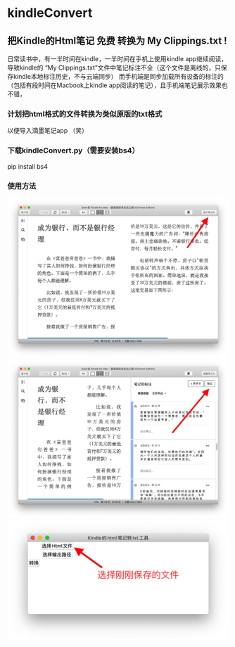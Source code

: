 # kindleConvert
## 把Kindle的Html笔记 免费 转换为 My Clippings.txt  !

日常读书中，有一半时间在kindle，一半时间在手机上使用kindle app继续阅读，导致kindle的 “My Clippings.txt”文件中笔记标注不全（这个文件是离线的，只保存kindle本地标注历史，不与云端同步）
而手机端是同步加载所有设备的标注的（包括有段时间在Macbook上kindle app阅读的笔记），且手机端笔记展示效果也不错，

### 计划把html格式的文件转换为类似原版的txt格式
以便导入滴墨笔记app （笑） 

### 下载kindleConvert.py（需要安装bs4） 
 pip install bs4
### 使用方法
![](https://raw.githubusercontent.com/cuifeiran/kindleConvert/master/src/1.png)
![](https://raw.githubusercontent.com/cuifeiran/kindleConvert/master/src/2.png)
![](https://raw.githubusercontent.com/cuifeiran/kindleConvert/master/src/3.png)


